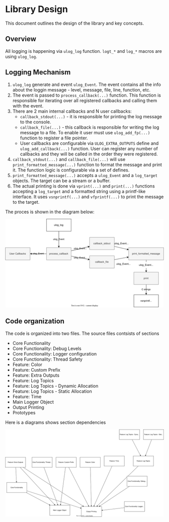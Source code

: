 # Library Design

This document outlines the design of the library and key concepts.

## Overview

All logging is happening via `ulog_log` function. `logt_*` and `log_*` macros are using `ulog_log`.

## Logging Mechanism

1. `ulog_log` generate and event `ulog_Event`. The event contains all the info about the loggin message - level, message, file, line, function, etc.
2. The event is passed to `process_callback(...)` function. This function is responsible for iterating over all registered callbacks and calling them with the event.
3. There are 2 main internal callbacks and N user callbacks:
   - `callback_stdout(...)` - it is responsible for printing the log message to the console.
   - `callback_file(...)` - this callback is responsible for writing the log message to a file. To enable it user must use `ulog_add_fp(...)` function to register a file pointer.
   - User callbacks are configurable via `ULOG_EXTRA_OUTPUTS` define and `ulog_add_callback(...)` function. User can register any number of callbacks and they will be called in the order they were registered.
4. `callback_stdout(...)` and `callback_file(...)` will use `print_formatted_message(...)` function to format the message and print it. The function logic is configurable via a set of defines.
5. `print_formatted_message(...)` accepts a `ulog_Event` and a `log_target` objects. The target can be a stream or a buffer.
6. The actual printing is done via `vprint(...)` and `print(...)` functions accepting a `log_target` and a formatted string using a printf-like interface. It uses `vsnprintf(...)` and `vfprintf(...)` to print the message to the target.

The proces is shown in the diagram below:

![design](design/design.drawio.svg)

## Code organization

The code is organized into two files. The source files contsists of sections

- Core Functionality
- Core Functionality: Debug Levels
- Core Functionality: Logger configuration
- Core Functionality: Thread Safety
- Feature: Color
- Feature: Custom Prefix
- Feature: Extra Outputs
- Feature: Log Topics
- Feature: Log Topics - Dynamic Allocation
- Feature: Log Topics - Static Allocation
- Feature: Time
- Main Logger Object
- Output Printing
- Prototypes

Here is a diagrams shows section dependencies

![sections](design/sections.drawio.svg)
